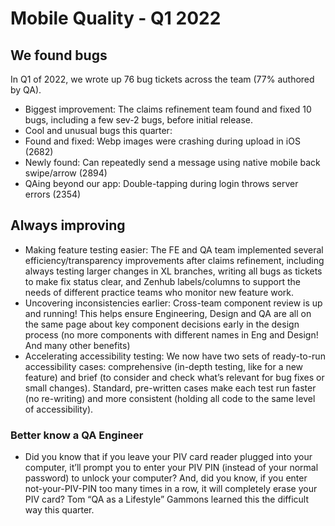 # Mobile Quality - Q1 2022

## We found bugs
In Q1 of 2022, we wrote up 76 bug tickets across the team (77% authored by QA).
 * Biggest improvement: The claims refinement team found and fixed 10 bugs, including a few sev-2 bugs, before initial release.
 * Cool and unusual bugs this quarter:
 * Found and fixed: Webp images were crashing during upload in iOS (2682)
 * Newly found: Can repeatedly send a message using native mobile back swipe/arrow (2894)
 * QAing beyond our app: Double-tapping during login throws server errors (2354)
## Always improving
 * Making feature testing easier: The FE and QA team implemented several efficiency/transparency improvements after claims refinement, including always testing larger changes in XL branches, writing all bugs as tickets to make fix status clear, and Zenhub labels/columns to support the needs of different practice teams who monitor new feature work.
 * Uncovering inconsistencies earlier: Cross-team component review is up and running! This helps ensure Engineering, Design and QA are all on the same page about key component decisions early in the design process (no more components with different names in Eng and Design! And many other benefits)
 * Accelerating accessibility testing: We now have two sets of ready-to-run accessibility cases: comprehensive (in-depth testing, like for a new feature) and brief (to consider and check what’s relevant for bug fixes or small changes). Standard, pre-written cases make each test run faster (no re-writing) and more consistent (holding all code to the same level of accessibility).
### Better know a QA Engineer
 * Did you know that if you leave your PIV card reader plugged into your computer, it’ll prompt you to enter your PIV PIN (instead of your normal password) to unlock your computer? And, did you know, if you enter not-your-PIV-PIN too many times in a row, it will completely erase your PIV card? Tom “QA as a Lifestyle” Gammons learned this the difficult way this quarter.

